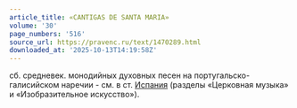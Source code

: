 ```yaml
---
article_title: «CANTIGAS DE SANTA MARIA»
volume: '30'
page_numbers: '516'
source_url: https://pravenc.ru/text/1470289.html
downloaded_at: '2025-10-13T14:19:58Z'
---
```


сб. средневек. монодийных духовных песен на португальско-галисийском наречии - см. в ст. [Испания](https://pravenc.ru/text/Испания.html) (разделы «Церковная музыка» и «Изобразительное искусство»).
